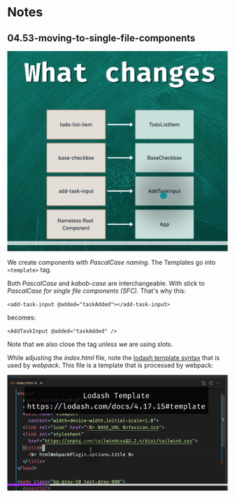 # Notes

## 04.53-moving-to-single-file-components

![moving-to-sfc-challange-what-changes](./moving-to-sfc-challange-what-changes.png)

We create components with _PascalCase naming_. The Templates go into `<template>` tag.

Both _PascalCase_ and _kabob-case_ are interchangeable. With stick to _PascalCase for single file components (SFC)_. That's why this:

```vue
<add-task-input @added="taskAdded"></add-task-input>
```

becomes:

```vue
<AddTaskInput @added="taskAdded" />
```

Note that we also close the tag unless we are using slots.

While adjusting the _index.html_ file, note the [lodash template syntax](https://lodash.com/docs/4.17.15#template) that is used by _webpack_. This file is a template that is processed by webpack:

![lodash-template-syntax](./lodash-template-syntax.png)
